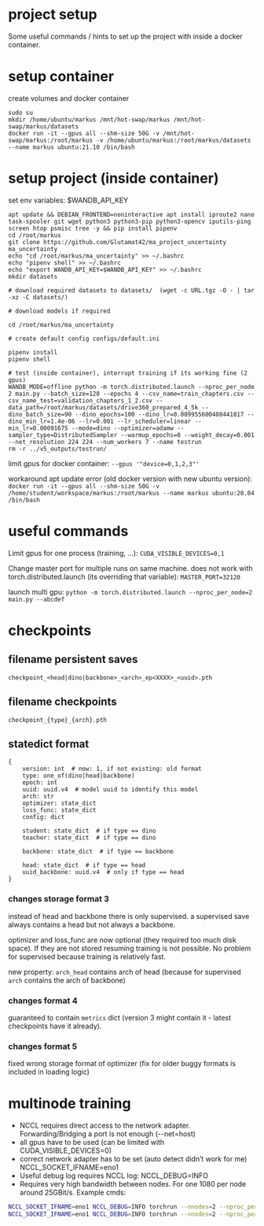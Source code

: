 # project setup
Some useful commands / hints to set up the project with inside a docker container.


# setup container
create volumes and docker container
```
sudo su
mkdir /home/ubuntu/markus /mnt/hot-swap/markus /mnt/hot-swap/markus/datasets
docker run -it --gpus all --shm-size 50G -v /mnt/hot-swap/markus:/root/markus -v /home/ubuntu/markus:/root/markus/datasets --name markus ubuntu:21.10 /bin/bash
```

# setup project (inside container)
set env variables: $WANDB_API_KEY
```
apt update && DEBIAN_FRONTEND=noninteractive apt install iproute2 nano task-spooler git wget python3 python3-pip python3-opencv iputils-ping screen htop psmisc tree -y && pip install pipenv
cd /root/markus
git clone https://github.com/Glutamat42/ma_project_uncertainty ma_uncertainty
echo "cd /root/markus/ma_uncertainty" >> ~/.bashrc
echo "pipenv shell" >> ~/.bashrc
echo "export WANDB_API_KEY=$WANDB_API_KEY" >> ~/.bashrc
mkdir datasets

# download required datasets to datasets/  (wget -c URL.tgz -O - | tar -xz -C datasets/)

# download models if required

cd /root/markus/ma_uncertainty

# create default config configs/default.ini

pipenv install
pipenv shell

# test (inside container), interrupt training if its working fine (2 gpus)
WANDB_MODE=offline python -m torch.distributed.launch --nproc_per_node 2 main.py --batch_size=128 --epochs 4 --csv_name=train_chapters.csv --csv_name_test=validation_chapters_1_2.csv --data_path=/root/markus/datasets/drive360_prepared_4_5k --dino_batch_size=90 --dino_epochs=100 --dino_lr=0.009955600488441817 --dino_min_lr=1.4e-06 --lr=0.001 --lr_scheduler=linear --min_lr=0.00091675 --mode=dino --optimizer=adamw --sampler_type=DistributedSampler --warmup_epochs=0 --weight_decay=0.001 --net_resolution 224 224 --num_workers 7 --name testrun
rm -r ../v5_outputs/testrun/
```

limit gpus for docker container: `--gpus '"device=0,1,2,3"'`

workaround apt update error (old docker version with new ubuntu version): `docker run -it --gpus all --shm-size 50G -v /home/student/workspace/markus:/root/markus --name markus ubuntu:20.04 /bin/bash`

# useful commands
Limit gpus for one process (training, ...): `CUDA_VISIBLE_DEVICES=0,1`

Change master port for multiple runs on same machine. does not work with torch.distributed.launch (its overriding that variable): `MASTER_PORT=32120`

launch multi gpu: `python -m torch.distributed.launch --nproc_per_node=2 main.py --abcdef`


# checkpoints
## filename persistent saves
`checkpoint_<head|dino|backbone>_<arch>_ep<XXXX>_<uuid>.pth`

## filename checkpoints
`checkpoint_{type}_{arch}.pth`

## statedict format
```
{
    version: int  # now: 1, if not existing: old format
    type: one_of(dino|head|backbone)
    epoch: int
    uuid: uuid.v4  # model uuid to identify this model
    arch: str
    optimizer: state_dict
    loss_func: state_dict
    config: dict
    
    student: state_dict  # if type == dino
    teacher: state_dict  # if type == dino
    
    backbone: state_dict  # if type == backbone
    
    head: state_dict  # if type == head
    uuid_backbone: uuid.v4  # only if type == head
}
```
### changes storage format 3
instead of head and backbone there is only supervised. a supervised save always contains a head but not always a backbone. 

optimizer and loss_func are now optional (they required too much disk space). If they are not stored resuming training is not possible. No problem for supervised because training is relatively fast.

new property: `arch_head` contains arch of head (because for supervised `arch` contains the arch of backbone)

### changes format 4
guaranteed to contain `metrics` dict (version 3 might contain it - latest checkpoints have it already).

### changes format 5
fixed wrong storage format of optimizer (fix for older buggy formats is included in loading logic)

# multinode training
- NCCL requires direct access to the network adapter. Forwarding/Bridging a port is not enough (--net=host)
- all gpus have to be used (can be limited with CUDA_VISIBLE_DEVICES=0)
- correct network adapter has to be set (auto detect didn’t work for me) NCCL_SOCKET_IFNAME=eno1
- Useful debug log requires NCCL log: NCCL_DEBUG=INFO
- Requires very high bandwidth between nodes. For one 1080 per node around 25GBit/s.
Example cmds:
```bash
NCCL_SOCKET_IFNAME=eno1 NCCL_DEBUG=INFO torchrun --nnodes=2 --nproc_per_node=2 --node_rank=0 --master_addr=10.11.12.13 --master_port=29400 main.py
NCCL_SOCKET_IFNAME=eno1 NCCL_DEBUG=INFO torchrun --nnodes=2 --nproc_per_node=2 --node_rank=1 --master_addr=10.11.12.13 --master_port=29400 main.py
```

